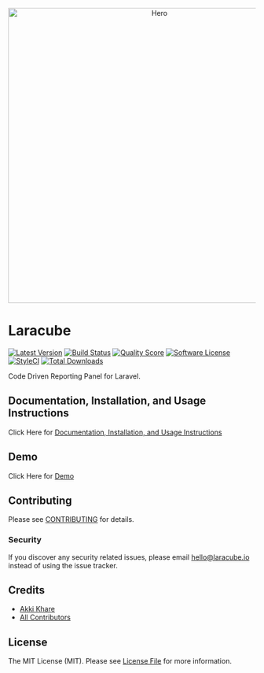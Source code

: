 <p align="center">
    <img src="https://raw.githubusercontent.com/laracube/laracube/master/hero.png" alt="Hero" width="600">
</p>

# Laracube

[![Latest Version](https://img.shields.io/github/release/laracube/laracube.svg?style=flat-square)](https://github.com/laracube/laracube/releases)
[![Build Status](https://img.shields.io/travis/laracube/laracube/master.svg?style=flat-square)](https://travis-ci.org/laracube/laracube)
[![Quality Score](https://img.shields.io/scrutinizer/g/laracube/laracube.svg?style=flat-square)](https://scrutinizer-ci.com/g/laracube/laracube)
[![Software License](https://img.shields.io/badge/license-MIT-brightgreen.svg?style=flat-square)](LICENSE.md)
[![StyleCI](https://styleci.io/repos/379900148/shield?branch=master)](https://styleci.io/repos/291209513)
[![Total Downloads](https://img.shields.io/packagist/dt/laracube/laracube.svg?style=flat-square)](https://packagist.org/packages/laracube/laracube)

Code Driven Reporting Panel for Laravel.

## Documentation, Installation, and Usage Instructions

Click Here for [Documentation, Installation, and Usage Instructions](https://laracube.io)

## Demo

Click Here for [Demo](https://demo.laracube.io)

## Contributing

Please see [CONTRIBUTING](CONTRIBUTING.md) for details.

### Security

If you discover any security related issues, please email hello@laracube.io instead of using the issue tracker.

## Credits

- [Akki Khare](https://github.com/akki-io)
- [All Contributors](../../contributors)

## License

The MIT License (MIT). Please see [License File](LICENSE.md) for more information.
